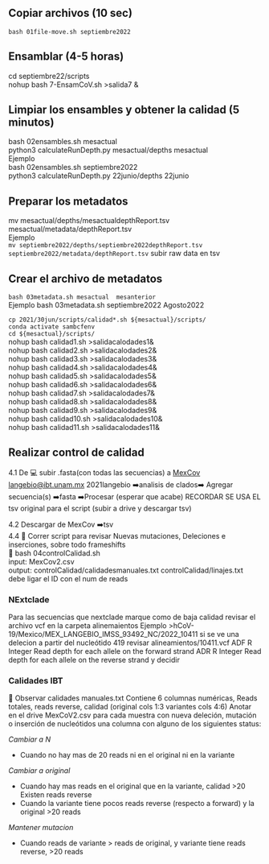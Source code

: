 ## Copiar archivos (10 sec)
`bash 01file-move.sh septiembre2022`       

## Ensamblar   (4-5 horas)
cd septiembre22/scripts     
nohup bash 7-EnsamCoV.sh >salida7 &  

## Limpiar los ensambles  y obtener la calidad  (5 minutos)  
bash 02ensambles.sh mesactual     
python3 calculateRunDepth.py mesactual/depths mesactual  
Ejemplo  
bash 02ensambles.sh septiembre2022     
python3 calculateRunDepth.py 22junio/depths 22junio  

## Preparar los metadatos  
mv mesactual/depths/mesactualdepthReport.tsv mesactual/metadata/depthReport.tsv  
Ejemplo  
`mv septiembre2022/depths/septiembre2022depthReport.tsv septiembre2022/metadata/depthReport.tsv`                                                   subir raw data en tsv                                                                                                                                         
## Crear el archivo de metadatos  
`bash 03metadata.sh mesactual  mesanterior`  
Ejemplo
bash 03metadata.sh septiembre2022 Agosto2022  


`cp 2021/30jun/scripts/calidad*.sh ${mesactual}/scripts/ `    
   `conda activate sambcfenv `   
   `cd ${mesactual}/scripts/`  
    nohup bash calidad1.sh >salidacalodades1&                                                                         
    nohup bash calidad2.sh >salidacalodades2&                                                                         
    nohup bash calidad3.sh >salidacalodades3&                                                                          
    nohup bash calidad4.sh >salidacalodades4&                                                                       
    nohup bash calidad5.sh >salidacalodades5&                                                                       
    nohup bash calidad6.sh >salidacalodades6&                                                                  
    nohup bash calidad7.sh >salidacalodades7&                                                             
    nohup bash calidad8.sh >salidacalodades8&                                              
    nohup bash calidad9.sh >salidacalodades9&        
    nohup bash calidad10.sh >salidacalodades10&     
    nohup bash calidad11.sh >salidacalodades11&   
## Realizar control de calidad      
4.1 De 💻 subir .fasta(con todas las secuencias) a [MexCov](http://132.248.32.96:8080/COVID-TRACKER/login#tablero) langebio@ibt.unam.mx 2021langebio
➡️analisis de clados➡️ Agregar secuencia(s) ➡️fasta ➡️Procesar (esperar que acabe) RECORDAR SE USA EL tsv original para el script (subir a drive y descargar tsv)

4.2 Descargar de MexCov ➡️tsv  
4.4 🌽 Correr script para revisar Nuevas mutaciones, Deleciones e inserciones, sobre todo frameshifts  
🌽 bash 04controlCalidad.sh <mesfalso>  
input: MexCov2.csv  
output: controlCalidad/calidadesmanuales.txt controlCalidad/linajes.txt  
debe ligar el ID con el num de reads  
 
  ### NExtclade
  Para las secuencias que nextclade marque como de baja calidad revisar el archivo vcf en la carpeta alinemaientos 
  Ejemplo >hCoV-19/Mexico/MEX_LANGEBIO_IMSS_93492_NC/2022_10411 
  si se ve una delecion a partir del nucleótido 419 revisar alineamientos/10411.vcf 
 ADF R Integer Read depth for each allele on the forward strand
 ADR R Integer Read depth for each allele on the reverse strand
  y decidir

  ### Calidades IBT 
👀 Observar calidades manuales.txt Contiene 6 columnas numéricas, Reads totales, reads reverse, calidad (original cols 1:3 variantes cols 4:6)
Anotar en el drive MexCoV2.csv para cada muestra con nueva deleción, mutación o inserción de nucleótidos una columna con alguno de los siguientes status:

  _Cambiar a N_        
  - Cuando no hay mas de 20 reads ni en el original ni en la variante    

  _Cambiar a original_   
  - Cuando hay mas reads en el original que en la variante, calidad >20 Existen reads reverse  
  - Cuando la variante tiene pocos reads reverse (respecto a forward) y la original >20 reads  

  _Mantener mutacion_  
  - Cuando reads de variante > reads de original, y variante tiene reads reverse, >20 reads   


